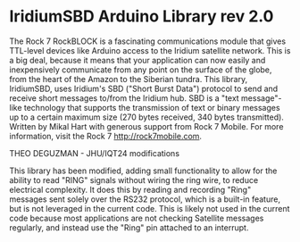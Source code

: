 # IridiumSBD Arduino Library rev 2.0
The Rock 7 RockBLOCK is a fascinating communications module that gives TTL-level devices like Arduino access to the Iridium satellite network.  This is a big deal, because it means that your application can now easily and inexpensively communicate from any point on the surface of the globe, from the heart of the Amazon to the Siberian tundra.
This library, IridiumSBD, uses Iridium's SBD ("Short Burst Data") protocol to send and receive short messages to/from the Iridium hub.  SBD is a "text message"-like technology that supports the transmission of text or binary messages up to a certain maximum size (270 bytes received, 340 bytes transmitted).
Written by Mikal Hart with generous support from Rock 7 Mobile. For more information, visit the Rock 7 http://rock7mobile.com.

THEO DEGUZMAN - JHU/IQT24 modifications

This library has been modified, adding small functionality to allow for the ability to read "RING" signals without wiring the ring wire, to reduce electrical complexity. It does this by reading and recording "Ring" messages sent solely over the RS232 protocol, which is a built-in feature, but is not leveraged in the current code.  This is likely not used in the current code because most applications are not checking Satellite messages regularly, and instead use the "Ring" pin attached to an interrupt. 

